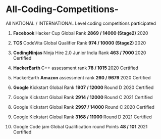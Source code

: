 # All-Coding-Competitions-
All NATIONAL / INTERNATIONAL Level coding competitions participated

1.  <b> Facebook </b> Hacker Cup Global Rank <b> 2869 / 14000 (Stage2) </b> 2020

2.  <b> TCS </b> CodeVita Global Qualifier Rank <b> 974 / 10000 (Stage2) </b> 2020

3.  <b> CodingNinjas </b> Ninja Hire 2.0 Junior India Rank <b> 463 / 7000 </b> 2020 Certified

4.  <b> HackerEarth </b> C++ assessment rank <b> 78 / 1015 </b> 2020 Certified

5.  HackerEarth <b> Amazon </b> assessment rank <b> 260 / 9679 </b> 2020 Certified

6.  <b> Google </b> Kickstart Global Rank <b> 1907 / 12000 </b> Round D 2020 Certified

7.  Google Kickstart Global Rank <b> 2914 / 12000 </b> Round C 2021 Certified

8.  Google Kickstart Global Rank <b> 2997 / 14000 </b> Round C 2020 Certified

9.  Google Kickstart Global Rank <b> 3168 / 11000 </b> Round D 2021 Certified

10. Google Code jam Global Qualification round Points <b> 48 / 101 </b> 2021 Certified

